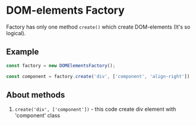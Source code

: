 # DOM-elements Factory

Factory has only one method `create()` which create DOM-elements (It's so logical).

## Example

```js
const factory = new DOMElementsFactory();

const component = factory.create('div', ['component', 'align-right'])
```

## About methods

1. `create('div', ['component'])` - this code create div element with 'component' class